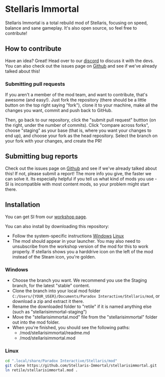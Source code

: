 # Stellaris Immortal
 
Stellaris Immortal is a total rebuild mod of Stellaris, focusing on speed, balance and sane gameplay. It's also open source, so feel free to contribute!
 
## How to contribute
 
Have an idea? Great! Head over to our [discord](https://discord.gg/Jty9qk8) to discuss it with the devs. You can also check out the issues page on [Github](https://github.com/gebnar/retile/issues) and see if we've already talked about this!

### Submitting pull requests
If you aren't a member of the mod team, and want to contribute, that's awesome (and easy!). Just fork the repository (there should be a little button on the top right saying "fork"), clone it to your machine, make all the changes you want, commit and push back to GitHub.

Then, go back to our repository, click the "submit pull request" buttton (on the right, under the number of commits). Click "compare across forks", choose "staging" as your base (that is, where you want your changes to end up), and choose your fork as the head repository. Select the branch on your fork with your changes, and create the PR!

## Submitting bug reports
 
Check out the issues page on [Github](https://github.com/gebnar/retile/issues) and see if we've already talked about this! If not, please submit a report! The more info you give, the faster we can solve it. Its especially helpful if you tell us what kind of mods you use - SI is incompatible with most content mods, so your problem might start there.
 
 ## Installation

You can get SI from our [workshop page](https://steamcommunity.com/sharedfiles/filedetails/?id=1891758612).
 
You can also install by downloading this repository:

 - Follow the system-specific instructions [Windows](#windows) [Linux](#linux)
 - The mod should appear in your launcher. You may also need to unsubscribe from the workshop version of the mod for this to work properly. If stellaris shows you a harddrive icon on the left of the mod instead of the Steam icon, you're golden.

### Windows
 - Choose the branch you want. We recommend you use the Staging branch, for the latest "stable" content.
 - Clone the branch into your local mod folder `C:/Users/{YOUR_USER}/Documents/Paradox Interactive/Stellaris/mod`, or download a zip and extract it there.
 - Rename the downloaded folder to "retile" if it is named anything else (such as "stellarisimmortal-staging")
 - Move the "stellarisimmortal.mod" file from the "stellarisimmortal" folder out into the mod folder.
 - When you're finished, you should see the following paths:
   - /mod/stellarisimmortal/readme.md
   - /mod/stellarisimmortal.mod

### Linux

```bash
cd ".local/share/Paradox Interactive/Stellaris/mod"
git clone https://github.com/Stellaris-Immortal/stellarisimmortal.git
ln retile/stellarisimmortal.mod .
```
